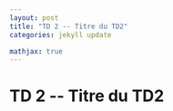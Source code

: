 ```yaml
---
layout: post
title: "TD 2 -- Titre du TD2"
categories: jekyll update

mathjax: true
---
```


# TD 2 -- Titre du TD2

